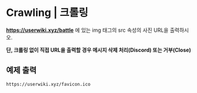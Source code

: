 # Crawling | 크롤링

**https://userwiki.xyz/battle** 에 있는 img 태그의 src 속성의 사진 URL을 출력하시오.

**단, 크롤링 없이 직접 URL을 출력할 경우 메시지 삭제 처리(Discord) 또는 거부(Close)**

## 예제 출력
```
https://userwiki.xyz/favicon.ico
```
